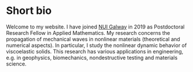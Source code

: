 Short bio
======
Welcome to my website. I have joined [NUI Galway](http://www.nuigalway.ie/our-research/people/mathematics-statistics-and-applied-mathematics/haroldberjamin/) in 2019 as Postdoctoral Research Fellow in Applied Mathematics. My research concerns the propagation of mechanical waves in nonlinear materials (theoretical and numerical aspects). In particular, I study the nonlinear dynamic behavior of viscoelastic solids. This research has various applications in engineering, e.g. in geophysics, biomechanics, nondestructive testing and materials science.
